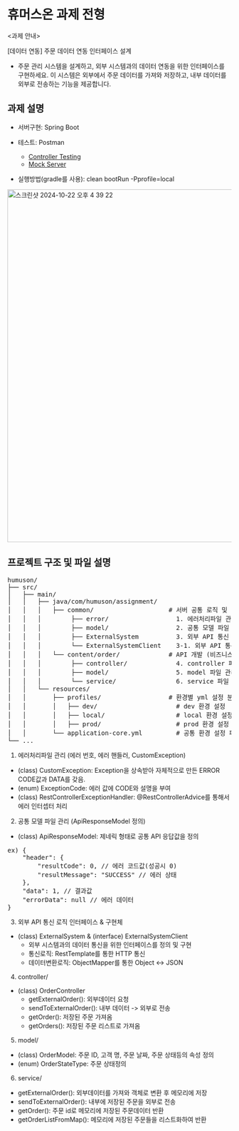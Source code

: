 # 휴머스온 과제 전형
<과제 안내>

[데이터 연동] 주문 데이터 연동 인터페이스 설계 
- 주문 관리 시스템을 설계하고, 외부 시스템과의 데이터 연동을 위한 인터페이스를 구현하세요. 이 시스템은 외부에서 주문 데이터를 가져와 저장하고, 내부 데이터를 외부로 전송하는 기능을 제공합니다. 

## 과제 설명
- 서버구현: Spring Boot
- 테스트: Postman
    - [Controller Testing](https://www.postman.com/kanghyeon/api/collection/99yueav/controller-testing?action=share&creator=14795201)
    - [Mock Server](https://www.postman.com/kanghyeon/api/collection/ynm7bpw/humuson-mock-server?action=share&creator=14795201)

- 실행방법(gradle를 사용): clean bootRun -Pprofile=local
<img width="791" alt="스크린샷 2024-10-22 오후 4 39 22" src="https://github.com/user-attachments/assets/9def80b8-8ff1-4b3b-97f0-c44baf0dcb4b">

## 프로젝트 구조 및 파일 설명
<pre>
humuson/
├── src/
│   ├── main/
│   │   ├── java/com/humuson/assignment/
│   │   │   ├── common/                    # 서버 공통 로직 및 에러 처리 정의
│   │   │        ├── error/                  1. 에러처리파일 관리 (에러 번호, 에러 핸들러, CustomException)
│   │   │        ├── model/                  2. 공통 모델 파일 관리 (ApiResponseModel 정의)
│   │   │        ├── ExternalSystem          3. 외부 API 통신 로직 구현체 
│   │   │        └── ExternalSystemClient    3-1. 외부 API 통신 인터페이스
│   │   │   └── content/order/             # API 개발 (비즈니스 로직 처리)
│   │   │        ├── controller/             4. controller 파일 관리  
│   │   │        ├── model/                  5. model 파일 관리 
│   │   │        └── service/                6. service 파일 관리
│   │   └── resources/
│   │       ├── profiles/                  # 환경별 yml 설정 분리
│   │       │   ├── dev/                     # dev 환경 설정
│   │       │   ├── local/                   # local 환경 설정
│   │       │   ├── prod/                    # prod 환경 설정
│   │       └── application-core.yml         # 공통 환경 설정 파일
└── ...
</pre>

1. 에러처리파일 관리 (에러 번호, 에러 핸들러, CustomException)
- (class) CustomException: Exception을 상속받아 자체적으로 만든 ERROR CODE값과 DATA를 갖음.
- (enum) ExceptionCode: 에러 값에 CODE와 설명을 부여
- (class) RestControllerExceptionHandler: @RestControllerAdvice를 통해서 에러 인터셉터 처리

2. 공통 모델 파일 관리 (ApiResponseModel 정의)
- (class) ApiResponseModel: 제네릭 형태로 공통 API 응답값을 정의
<pre>
ex) {
    "header": {
        "resultCode": 0, // 에러 코드값(성공시 0)
        "resultMessage": "SUCCESS" // 에러 상태
    },
    "data": 1, // 결과값
    "errorData": null // 에러 데이터
} 
</pre>

3. 외부 API 통신 로직 인터페이스 & 구현체 
- (class) ExternalSystem & (interface) ExternalSystemClient
    - 외부 시스템과의 데이터 통신을 위한 인터페이스를 정의 및 구현
    - 통신로직: RestTemplate를 통한 HTTP 통신
    - 데이터변환로직: ObjectMapper를 통한 Object <-> JSON

4. controller/
- (class) OrderController
    - getExternalOrder(): 외부데이터 요청
    - sendToExternalOrder(): 내부 데이터 -> 외부로 전송
    - getOrder(): 저장된 주문 가져옴
    - getOrders(): 저장된 주문 리스트로 가져옴

5. model/
- (class) OrderModel: 주문 ID, 고객 명, 주문 날짜, 주문 상태등의 속성 정의
- (enum) OrderStateType: 주문 상태정의

6. service/
- getExternalOrder(): 외부데이터를 가져와 객체로 변환 후 메모리에 저장
- sendToExternalOrder(): 내부에 저장된 주문을 외부로 전송
- getOrder(): 주문 id로 메모리에 저장된 주문데이터 반환
- getOrderListFromMap(): 메모리에 저장된 주문들을 리스트화하여 반환


